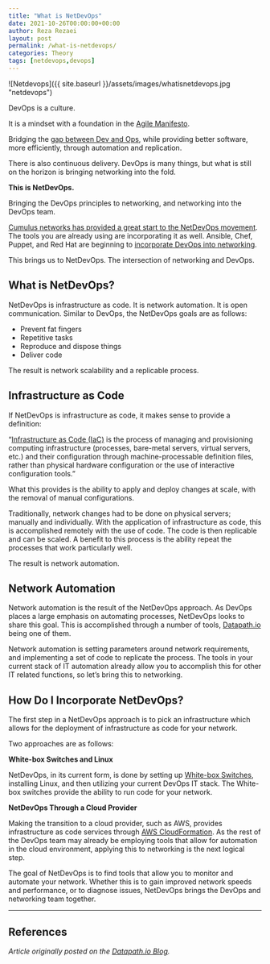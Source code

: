 ```yaml
---
title: "What is NetDevOps"
date: 2021-10-26T00:00:00+00:00
author: Reza Rezaei
layout: post
permalink: /what-is-netdevops/
categories: Theory
tags: [netdevops,devops]
---
```

![Netdevops]({{ site.baseurl }}/assets/images/whatisnetdevops.jpg "netdevops")

DevOps is a culture.

It is a mindset with a foundation in the [Agile Manifesto](http://agilemanifesto.org/).

Bridging the [gap between Dev and Ops](http://blog.datapath.io/devops-and-the-role-of-network-monitoring), while providing better software, more efficiently, through automation and replication.

There is also continuous delivery. DevOps is many things, but what is still on the horizon is bringing networking into the fold.

**This is NetDevOps.**

Bringing the DevOps principles to networking, and networking into the DevOps team.

[Cumulus networks has provided a great start to the NetDevOps movement](https://cumulusnetworks.com/blog/netdevops-networking-methods-with-a-devops-mindset/). The tools you are already using are incorporating it as well. Ansible, Chef, Puppet, and Red Hat are beginning to [incorporate DevOps into networking](https://www.ansible.com/press/red-hat-brings-devops-to-the-network-with-new-ansible-capabilities).

This brings us to NetDevOps. The intersection of networking and DevOps.

## **What is NetDevOps?**

NetDevOps
 is infrastructure as code. It is network automation. It is open 
communication. Similar to DevOps, the NetDevOps goals are as follows:

- Prevent fat fingers
- Repetitive tasks
- Reproduce and dispose things
- Deliver code

The result is network scalability and a replicable process.

## **Infrastructure as Code**

If NetDevOps is infrastructure as code, it makes sense to provide a definition:

“[Infrastructure as Code (IaC)](https://en.wikipedia.org/wiki/Infrastructure_as_Code)
 is the process of managing and provisioning computing infrastructure 
(processes, bare-metal servers, virtual servers, etc.) and their 
configuration through machine-processable definition files, rather than 
physical hardware configuration or the use of interactive configuration 
tools.”

What this provides is the ability to apply and deploy changes at scale, with the removal of manual configurations.

Traditionally,
 network changes had to be done on physical servers; manually and 
individually. With the application of infrastructure as code, this is 
accomplished remotely with the use of code. The code is then replicable 
and can be scaled. A benefit to this process is the ability repeat the 
processes that work particularly well.

The result is network automation.

## **Network Automation**

Network
 automation is the result of the NetDevOps approach. As DevOps places a 
large emphasis on automating processes, NetDevOps looks to share this 
goal. This is accomplished through a number of tools, [Datapath.io](http://datapath.io/) being one of them.

Network
 automation is setting parameters around network requirements, and 
implementing a set of code to replicate the process. The tools in your 
current stack of IT automation already allow you to accomplish this for 
other IT related functions, so let’s bring this to networking.

## **How Do I Incorporate NetDevOps?**

The
 first step in a NetDevOps approach is to pick an infrastructure which 
allows for the deployment of infrastructure as code for your network.

Two approaches are as follows:

**White-box Switches and Linux**

NetDevOps, in its current form, is done by setting up [White-box Switches](http://www.networkcomputing.com/networking/white-box-switches-are-you-ready/1465296666),
 installing Linux, and then utilizing your current DevOps IT stack. The 
White-box switches provide the ability to run code for your network.

**NetDevOps Through a Cloud Provider**

Making the transition to a cloud provider, such as AWS, provides infrastructure as code services through [AWS CloudFormation](https://aws.amazon.com/cloudformation/).
 As the rest of the DevOps team may already be employing tools that 
allow for automation in the cloud environment, applying this to 
networking is the next logical step.

The
 goal of NetDevOps is to find tools that allow you to monitor and 
automate your network. Whether this is to gain improved network speeds 
and performance, or to diagnose issues, NetDevOps brings the DevOps and 
networking team together.

---

## References

*Article originally posted on the [Datapath.io Blog](http://blog.datapath.io/what-is-netdevops).*